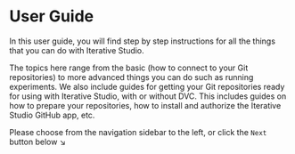 # User Guide

In this user guide, you will find step by step instructions for all the things
that you can do with Iterative Studio.

The topics here range from the basic (how to connect to your Git repositories)
to more advanced things you can do such as running experiments. We also include
guides for getting your Git repositories ready for using with Iterative Studio,
with or without DVC. This includes guides on how to prepare your repositories,
how to install and authorize the Iterative Studio GitHub app, etc.

Please choose from the navigation sidebar to the left, or click the `Next`
button below ↘
